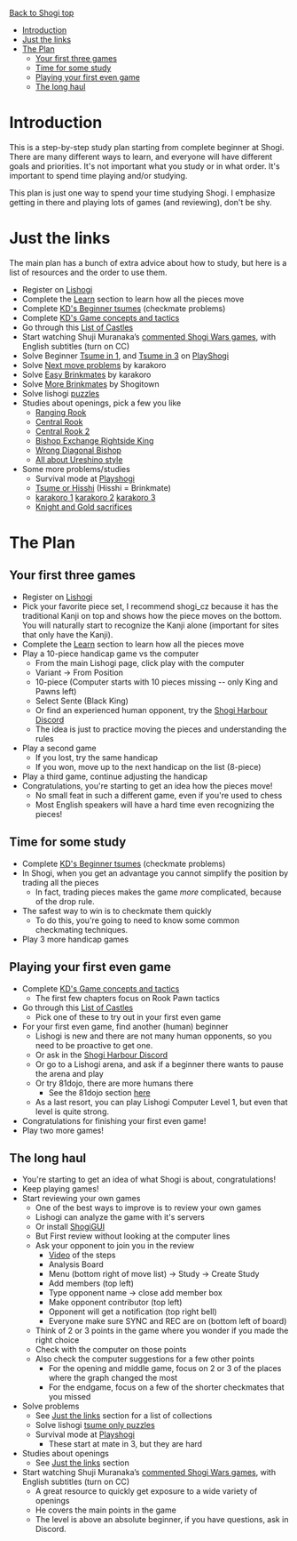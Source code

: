 [Back to Shogi top](intro.md)

- [Introduction](#introduction)
- [Just the links](#just-the-links)
- [The Plan](#the-plan)
  - [Your first three games](#your-first-three-games)
  - [Time for some study](#time-for-some-study)
  - [Playing your first even game](#playing-your-first-even-game)
  - [The long haul](#the-long-haul)

# Introduction
This is a step-by-step study plan starting from complete beginner at Shogi.
There are many different ways to learn, and everyone will have different
goals and priorities. It's not important what you study or in what order.
It's important to spend time playing and/or studying.

This plan is just one way to spend your time studying Shogi.
I emphasize getting in there and playing lots of games (and reviewing), don't be shy.

# Just the links
The main plan has a bunch of extra advice about how to study, but here is a
list of resources and the order to use them.

* Register on [Lishogi](https://lishogi.org)
* Complete the [Learn](https://lishogi.org/learn) section to learn how all the pieces move
* Complete [KD's Beginner tsumes](https://lishogi.org/study/4XssSDlR) (checkmate problems)
* Complete [KD's Game concepts and tactics](https://lishogi.org/study/cgqKMj1v)
* Go through this [List of Castles](https://lishogi.org/study/O591ZfdK)
* Start watching Shuji Muranaka’s [commented Shogi Wars games](https://www.youtube.com/playlist?list=PLi002ZNuMn65AZlsQJNnl4MVm_gjh4DV_), with English subtitles (turn on CC)
* Solve Beginner [Tsume in 1](https://playshogi.com/#Problems:7:0:null), and [Tsume in 3](https://playshogi.com/#Problems:19:0:null) on [PlayShogi](http://playshogi.com)
* Solve [Next move problems](https://lishogi.org/study/EBB09B2r) by karakoro
* Solve [Easy Brinkmates](https://lishogi.org/study/kDG1whmZ) by karakoro
* Solve [More Brinkmates](https://lishogi.org/study/ER1gVQZM) by Shogitown
* Solve lishogi [puzzles](https://lishogi.org/training)
* Studies about openings, pick a few you like
    * [Ranging Rook](https://lishogi.org/study/eo0pa339)
    * [Central Rook](https://lishogi.org/study/8L2ZWmEy)
    * [Central Rook 2](https://lishogi.org/study/T6GPWhvE)
    * [Bishop Exchange Rightside King](https://lishogi.org/study/1aG4uoEP)
    * [Wrong Diagonal Bishop](https://lishogi.org/study/A7danIVZ)
    * [All about Ureshino style](https://lishogi.org/study/1EZOLd9i)
* Some more problems/studies
    * Survival mode at [Playshogi](http://playshogi.com)
    * [Tsume or Hisshi](https://lishogi.org/study/AauH6dBj) (Hisshi = Brinkmate)
    * [karakoro 1](https://lishogi.org/study/Ke2kN7y8) [karakoro 2](https://lishogi.org/study/TAwMYdcw) [karakoro 3](https://lishogi.org/study/Fookcq1d)
    * [Knight and Gold sacrifices](https://lishogi.org/study/5kMrKUiG)

# The Plan

## Your first three games
* Register on [Lishogi](https://lishogi.org)
* Pick your favorite piece set, I recommend shogi_cz because it has the traditional Kanji on top 
  and shows how the piece moves on the bottom. 
  You will naturally start to recognize the Kanji alone (important for sites that only have the Kanji).
* Complete the [Learn](https://lishogi.org/learn) section to learn how all the pieces move
* Play a 10-piece handicap game vs the computer 
    * From the main Lishogi page, click play with the computer
    * Variant -> From Position
    * 10-piece (Computer starts with 10 pieces missing -- only King and Pawns left)
    * Select Sente (Black King)
    * Or find an experienced human opponent, try the [Shogi Harbour Discord](https://discord.gg/wggn65v)
    * The idea is just to practice moving the pieces and understanding the rules
* Play a second game
    * If you lost, try the same handicap    
    * If you won, move up to the next handicap on the list (8-piece)
* Play a third game, continue adjusting the handicap
* Congratulations, you're starting to get an idea how the pieces move!
    * No small feat in such a different game, even if you're used to chess
    * Most English speakers will have a hard time even recognizing the pieces!

## Time for some study
* Complete [KD's Beginner tsumes](https://lishogi.org/study/4XssSDlR) (checkmate problems)
* In Shogi, when you get an advantage you cannot simplify the position by trading all the pieces
    * In fact, trading pieces makes the game *more* complicated, because of the drop rule.
* The safest way to win is to checkmate them quickly
    * To do this, you're going to need to know some common checkmating techniques.
* Play 3 more handicap games

## Playing your first even game
* Complete [KD's Game concepts and tactics](https://lishogi.org/study/cgqKMj1v)
    * The first few chapters focus on Rook Pawn tactics
* Go through this [List of Castles](https://lishogi.org/study/O591ZfdK)
    * Pick one of these to try out in your first even game
* For your first even game, find another (human) beginner
    * Lishogi is new and there are not many human opponents, so you need to be proactive to get one.
    * Or ask in the [Shogi Harbour Discord](https://discord.gg/wggn65v)
    * Or go to a Lishogi arena, and ask if a beginner there wants to pause the arena and play
    * Or try 81dojo, there are more humans there
        * See the 81dojo section [here](intro)
    * As a last resort, you can play Lishogi Computer Level 1, but even that level is quite strong.
* Congratulations for finishing your first even game!
* Play two more games!

## The long haul
* You're starting to get an idea of what Shogi is about, congratulations!
* Keep playing games!
* Start reviewing your own games
    * One of the best ways to improve is to review your own games
    * Lishogi can analyze the game with it's servers
    * Or install [ShogiGUI](https://drive.google.com/file/d/1c1ceiA24FYA8_s8goBMvdQOvsBi2HVFb)
    * But First review without looking at the computer lines
    * Ask your opponent to join you in the review
        * [Video](https://www.twitch.tv/videos/984277495) of the steps
        * Analysis Board 
        * Menu (bottom right of move list) -> Study -> Create Study
        * Add members (top left)
        * Type opponent name -> close add member box
        * Make opponent contributor (top left)
        * Opponent will get a notification (top right bell)
        * Everyone make sure SYNC and REC are on (bottom left of board)
    * Think of 2 or 3 points in the game where you wonder if you made the right choice
    * Check with the computer on those points
    * Also check the computer suggestions for a few other points
        * For the opening and middle game, focus on 2 or 3 of the places where the graph changed the most
        * For the endgame, focus on a few of the shorter checkmates that you missed
* Solve problems
    * See [Just the links](#just-the-links) section for a list of collections
    * Solve lishogi [tsume only puzzles](https://lishogi.org/training/tsume)
    * Survival mode at [Playshogi](http://playshogi.com)
        * These start at mate in 3, but they are hard
* Studies about openings
    * See [Just the links](#just-the-links) section
* Start watching Shuji Muranaka’s [commented Shogi Wars games](https://www.youtube.com/playlist?list=PLi002ZNuMn65AZlsQJNnl4MVm_gjh4DV_), with English subtitles (turn on CC)
    * A great resource to quickly get exposure to a wide variety of openings
    * He covers the main points in the game
    * The level is above an absolute beginner, if you have questions, ask in Discord.



